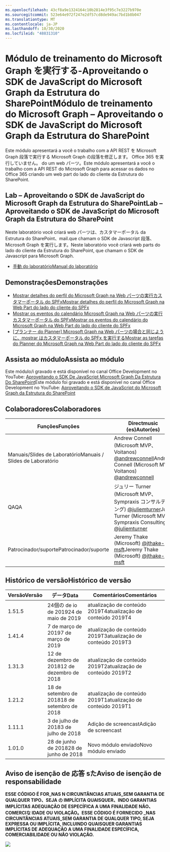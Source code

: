 ```yaml
---
ms.openlocfilehash: 43cf8a9e1324164c10b2814e3f95c7e3227b970e
ms.sourcegitcommit: 523e64e972f247e2df57cd8de949ac7bd1b8b047
ms.translationtype: MT
ms.contentlocale: ja-JP
ms.lasthandoff: 10/30/2020
ms.locfileid: "48831310"
---
```

# <a name="mdulo-de-treinamento-do-microsoft-graph--aproveitando-o-sdk-de-javascript-do-microsoft-graph-da-estrutura-do-sharepoint"></a><span data-ttu-id="7a36e-101">Módulo de treinamento do Microsoft Graph を実行する-Aproveitando o SDK de JavaScript do Microsoft Graph da Estrutura do SharePoint</span><span class="sxs-lookup"><span data-stu-id="7a36e-101">Módulo de treinamento do Microsoft Graph – Aproveitando o SDK de JavaScript do Microsoft Graph da Estrutura do SharePoint</span></span>

<span data-ttu-id="7a36e-102">Este módulo apresentará a você o trabalho com a API REST を Microsoft Graph 段落で実行する Microsoft Graph の段落を修正します。 Office 365 を実行していません。 do um web パーツ。</span><span class="sxs-lookup"><span data-stu-id="7a36e-102">Este módulo apresentará a você o trabalho com a API REST do Microsoft Graph para acessar os dados no Office 365 criando um web part do lado do cliente da Estrutura do SharePoint.</span></span>

## <a name="lab--aproveitando-o-sdk-de-javascript-do-microsoft-graph-da-estrutura-do-sharepoint"></a><span data-ttu-id="7a36e-103">Lab – Aproveitando o SDK de JavaScript do Microsoft Graph da Estrutura do SharePoint</span><span class="sxs-lookup"><span data-stu-id="7a36e-103">Lab – Aproveitando o SDK de JavaScript do Microsoft Graph da Estrutura do SharePoint</span></span>

<span data-ttu-id="7a36e-104">Neste laboratório você criará web パーツは、カスタマーポータル da Estrutura do SharePoint、mail.que chamam o SDK de Javascript 段落、Microsoft Graph を実行します。</span><span class="sxs-lookup"><span data-stu-id="7a36e-104">Neste laboratório você criará web parts do lado do cliente da Estrutura do SharePoint, que chamam o SDK de Javascript para Microsoft Graph.</span></span>

- [<span data-ttu-id="7a36e-105">手動 do laboratório</span><span class="sxs-lookup"><span data-stu-id="7a36e-105">Manual do laboratório</span></span>](./Lab.md)

## <a name="demonstraes"></a><span data-ttu-id="7a36e-106">Demonstrações</span><span class="sxs-lookup"><span data-stu-id="7a36e-106">Demonstrações</span></span>

- [<span data-ttu-id="7a36e-107">Mostrar detalhes do perfil do Microsoft Graph na Web パーツの実行カスタマーポータル do SPFx</span><span class="sxs-lookup"><span data-stu-id="7a36e-107">Mostrar detalhes do perfil do Microsoft Graph na Web Part do lado do cliente do SPFx</span></span>](./Demos/01-personal-info)
- [<span data-ttu-id="7a36e-108">Mostrar os eventos do calendário Microsoft Graph na Web パーツの実行カスタマーポータル do SPFx</span><span class="sxs-lookup"><span data-stu-id="7a36e-108">Mostrar os eventos do calendário do Microsoft Graph na Web Part do lado do cliente do SPFx</span></span>](./Demos/02-events)
- <span data-ttu-id="7a36e-109">[[プランナー do Planner] Microsoft Graph na Web パーツの場合と同じように、mostrar はカスタマーポータル do SPFx を実行する](./Demos/03-tasks)</span><span class="sxs-lookup"><span data-stu-id="7a36e-109">[Mostrar as tarefas do Planner do Microsoft Graph na Web Part do lado do cliente do SPFx](./Demos/03-tasks)</span></span>

## <a name="assista-ao-mdulo"></a><span data-ttu-id="7a36e-110">Assista ao módulo</span><span class="sxs-lookup"><span data-stu-id="7a36e-110">Assista ao módulo</span></span>

<span data-ttu-id="7a36e-111">Este módulo/i gravado e está disponível no canal Office Development no YouTube: [Aproveitando o SDK De JavaScript Microsoft Graph Da Estrutura Do SharePoint](https://www.youtube.com/watch?v=U1JrBwP3vc8)</span><span class="sxs-lookup"><span data-stu-id="7a36e-111">Este módulo foi gravado e está disponível no canal Office Development no YouTube: [Aproveitando o SDK de JavaScript do Microsoft Graph da Estrutura do SharePoint](https://www.youtube.com/watch?v=U1JrBwP3vc8)</span></span>

## <a name="colaboradores"></a><span data-ttu-id="7a36e-112">Colaboradores</span><span class="sxs-lookup"><span data-stu-id="7a36e-112">Colaboradores</span></span>

| <span data-ttu-id="7a36e-113">Funções</span><span class="sxs-lookup"><span data-stu-id="7a36e-113">Funções</span></span> | <span data-ttu-id="7a36e-114">Directmusic (es)</span><span class="sxs-lookup"><span data-stu-id="7a36e-114">Autor(es)</span></span> |
| -------------------- | ------------------------------------------------------------------------------------- |
| <span data-ttu-id="7a36e-115">Manuais/Slides de Laboratório</span><span class="sxs-lookup"><span data-stu-id="7a36e-115">Manuais / Slides de Laboratório</span></span> | <span data-ttu-id="7a36e-116">Andrew Connell (Microsoft MVP、Voitanos) [@andrewconnell](//github.com/andrewconnell)</span><span class="sxs-lookup"><span data-stu-id="7a36e-116">Andrew Connell (Microsoft MVP, Voitanos) [@andrewconnell](//github.com/andrewconnell)</span></span> |
| <span data-ttu-id="7a36e-117">QA</span><span class="sxs-lookup"><span data-stu-id="7a36e-117">QA</span></span> | <span data-ttu-id="7a36e-118">ジュリー Turner (Microsoft MVP、Sympraxis コンサルティング) [@juliemturner](//github.com/juliemturner)</span><span class="sxs-lookup"><span data-stu-id="7a36e-118">Julie Turner (Microsoft MVP, Sympraxis Consulting) [@juliemturner](//github.com/juliemturner)</span></span> |
| <span data-ttu-id="7a36e-119">Patrocinador/suporte</span><span class="sxs-lookup"><span data-stu-id="7a36e-119">Patrocinador/suporte</span></span> | <span data-ttu-id="7a36e-120">Jeremy Thake (Microsoft) [@jthake-msft](//github.com/jthake-msft)</span><span class="sxs-lookup"><span data-stu-id="7a36e-120">Jeremy Thake (Microsoft) [@jthake-msft](//github.com/jthake-msft)</span></span> |

## <a name="histrico-de-verso"></a><span data-ttu-id="7a36e-121">Histórico de versão</span><span class="sxs-lookup"><span data-stu-id="7a36e-121">Histórico de versão</span></span>

| <span data-ttu-id="7a36e-122">Versão</span><span class="sxs-lookup"><span data-stu-id="7a36e-122">Versão</span></span> | <span data-ttu-id="7a36e-123">データ</span><span class="sxs-lookup"><span data-stu-id="7a36e-123">Data</span></span> | <span data-ttu-id="7a36e-124">Comentários</span><span class="sxs-lookup"><span data-stu-id="7a36e-124">Comentários</span></span> |
| ------- | ------------------ | ---------------------- |
| <span data-ttu-id="7a36e-125">1.5</span><span class="sxs-lookup"><span data-stu-id="7a36e-125">1.5</span></span> | <span data-ttu-id="7a36e-126">24個の de io de 2019</span><span class="sxs-lookup"><span data-stu-id="7a36e-126">24 de maio de 2019</span></span> | <span data-ttu-id="7a36e-127">atualização de conteúdo 2019T4</span><span class="sxs-lookup"><span data-stu-id="7a36e-127">atualização de conteúdo 2019T4</span></span> |
| <span data-ttu-id="7a36e-128">1.4</span><span class="sxs-lookup"><span data-stu-id="7a36e-128">1.4</span></span> | <span data-ttu-id="7a36e-129">7 de março de 2019</span><span class="sxs-lookup"><span data-stu-id="7a36e-129">7 de março de 2019</span></span> | <span data-ttu-id="7a36e-130">atualização de conteúdo 2019T3</span><span class="sxs-lookup"><span data-stu-id="7a36e-130">atualização de conteúdo 2019T3</span></span> |
| <span data-ttu-id="7a36e-131">1.3</span><span class="sxs-lookup"><span data-stu-id="7a36e-131">1.3</span></span> | <span data-ttu-id="7a36e-132">12 de dezembro de 2018</span><span class="sxs-lookup"><span data-stu-id="7a36e-132">12 de dezembro de 2018</span></span> | <span data-ttu-id="7a36e-133">atualização de conteúdo 2019T2</span><span class="sxs-lookup"><span data-stu-id="7a36e-133">atualização de conteúdo 2019T2</span></span> |
| <span data-ttu-id="7a36e-134">1.2</span><span class="sxs-lookup"><span data-stu-id="7a36e-134">1.2</span></span> | <span data-ttu-id="7a36e-135">18 de setembro de 2018</span><span class="sxs-lookup"><span data-stu-id="7a36e-135">18 de setembro de 2018</span></span> | <span data-ttu-id="7a36e-136">atualização de conteúdo 2019T1</span><span class="sxs-lookup"><span data-stu-id="7a36e-136">atualização de conteúdo 2019T1</span></span> |
| <span data-ttu-id="7a36e-137">1.1</span><span class="sxs-lookup"><span data-stu-id="7a36e-137">1.1</span></span> | <span data-ttu-id="7a36e-138">3 de julho de 2018</span><span class="sxs-lookup"><span data-stu-id="7a36e-138">3 de julho de 2018</span></span> | <span data-ttu-id="7a36e-139">Adição de screencast</span><span class="sxs-lookup"><span data-stu-id="7a36e-139">Adição de screencast</span></span> |
| <span data-ttu-id="7a36e-140">1.0</span><span class="sxs-lookup"><span data-stu-id="7a36e-140">1.0</span></span> | <span data-ttu-id="7a36e-141">28 de junho de 2018</span><span class="sxs-lookup"><span data-stu-id="7a36e-141">28 de junho de 2018</span></span> | <span data-ttu-id="7a36e-142">Novo módulo enviado</span><span class="sxs-lookup"><span data-stu-id="7a36e-142">Novo módulo enviado</span></span> |

## <a name="aviso-de-iseno-de-responsabilidade"></a><span data-ttu-id="7a36e-143">Aviso de isenção de 応答 sた</span><span class="sxs-lookup"><span data-stu-id="7a36e-143">Aviso de isenção de responsabilidade</span></span>

<span data-ttu-id="7a36e-144">**ESSE CÓDIGO É FOR_NAS N CIRCUNTÂNCIAS ATUAIS_SEM GARANTIA DE QUALQUER TIPO、SEJA の IMPLÍCITA QUAISQUER、INDO GARANTIAS IMPLÍCITAS ADEQUAÇÃO DE ESPECÍFICA A UMA FINALIDADE NÃO、COMERCIな IDADE OU VIOLAÇÃO。**</span><span class="sxs-lookup"><span data-stu-id="7a36e-144">**ESSE CÓDIGO É FORNECIDO _NAS CIRCUNTÂNCIAS ATUAIS_SEM GARANTIA DE QUALQUER TIPO, SEJA EXPRESSA OU IMPLÍCITA, INCLUINDO QUAISQUER GARANTIAS IMPLÍCITAS DE ADEQUAÇÃO A UMA FINALIDADE ESPECÍFICA, COMERCIABILIDADE OU NÃO VIOLAÇÃO.**</span></span>

<img src="https://telemetry.sharepointpnp.com/msgraph-training-spfx" />
